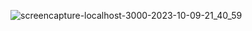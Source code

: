 ![screencapture-localhost-3000-2023-10-09-21_40_59](https://github.com/ChanHeinKyaw/react_journey_project/assets/68174505/44e3fc83-7846-497b-b322-99804101a3e8)
